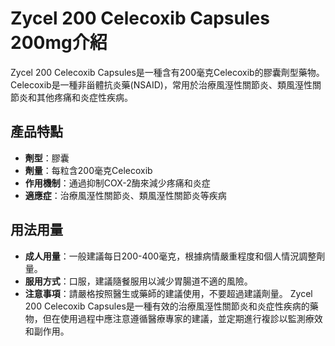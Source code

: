 # Zycel 200 Celecoxib Capsules 200mg介紹
Zycel 200 Celecoxib Capsules是一種含有200毫克Celecoxib的膠囊劑型藥物。Celecoxib是一種非甾體抗炎藥(NSAID)，常用於治療風溼性關節炎、類風溼性關節炎和其他疼痛和炎症性疾病。
## 產品特點
- **劑型**：膠囊
- **劑量**：每粒含200毫克Celecoxib
- **作用機制**：通過抑制COX-2酶來減少疼痛和炎症
- **適應症**：治療風溼性關節炎、類風溼性關節炎等疾病
## 用法用量
- **成人用量**：一般建議每日200-400毫克，根據病情嚴重程度和個人情況調整劑量。
- **服用方式**：口服，建議隨餐服用以減少胃腸道不適的風險。
- **注意事項**：請嚴格按照醫生或藥師的建議使用，不要超過建議劑量。
Zycel 200 Celecoxib Capsules是一種有效的治療風溼性關節炎和炎症性疾病的藥物，但在使用過程中應注意遵循醫療專家的建議，並定期進行複診以監測療效和副作用。